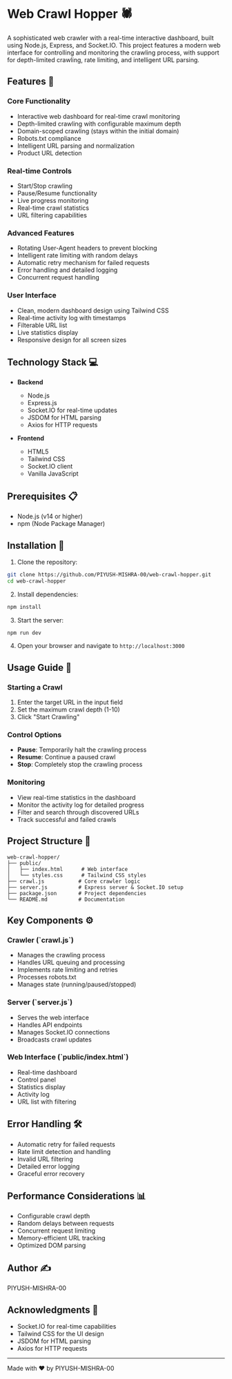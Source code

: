 # Web Crawl Hopper 🕷️

A sophisticated web crawler with a real-time interactive dashboard, built using Node.js, Express, and Socket.IO. This project features a modern web interface for controlling and monitoring the crawling process, with support for depth-limited crawling, rate limiting, and intelligent URL parsing.

## Features 🌟

### Core Functionality
- Interactive web dashboard for real-time crawl monitoring
- Depth-limited crawling with configurable maximum depth
- Domain-scoped crawling (stays within the initial domain)
- Robots.txt compliance
- Intelligent URL parsing and normalization
- Product URL detection

### Real-time Controls
- Start/Stop crawling
- Pause/Resume functionality
- Live progress monitoring
- Real-time crawl statistics
- URL filtering capabilities

### Advanced Features
- Rotating User-Agent headers to prevent blocking
- Intelligent rate limiting with random delays
- Automatic retry mechanism for failed requests
- Error handling and detailed logging
- Concurrent request handling

### User Interface
- Clean, modern dashboard design using Tailwind CSS
- Real-time activity log with timestamps
- Filterable URL list
- Live statistics display
- Responsive design for all screen sizes

## Technology Stack 💻

- **Backend**
  - Node.js
  - Express.js
  - Socket.IO for real-time updates
  - JSDOM for HTML parsing
  - Axios for HTTP requests

- **Frontend**
  - HTML5
  - Tailwind CSS
  - Socket.IO client
  - Vanilla JavaScript

## Prerequisites 📋

- Node.js (v14 or higher)
- npm (Node Package Manager)

## Installation 🚀

1. Clone the repository:
```bash
git clone https://github.com/PIYUSH-MISHRA-00/web-crawl-hopper.git
cd web-crawl-hopper
```

2. Install dependencies:
```bash
npm install
```

3. Start the server:
```bash
npm run dev
```

4. Open your browser and navigate to `http://localhost:3000`

## Usage Guide 📖

### Starting a Crawl
1. Enter the target URL in the input field
2. Set the maximum crawl depth (1-10)
3. Click "Start Crawling"

### Control Options
- **Pause**: Temporarily halt the crawling process
- **Resume**: Continue a paused crawl
- **Stop**: Completely stop the crawling process

### Monitoring
- View real-time statistics in the dashboard
- Monitor the activity log for detailed progress
- Filter and search through discovered URLs
- Track successful and failed crawls

## Project Structure 📁

```
web-crawl-hopper/
├── public/
│   ├── index.html      # Web interface
│   └── styles.css      # Tailwind CSS styles
├── crawl.js           # Core crawler logic
├── server.js          # Express server & Socket.IO setup
├── package.json       # Project dependencies
└── README.md          # Documentation
```

## Key Components ⚙️

### Crawler (\`crawl.js\`)
- Manages the crawling process
- Handles URL queuing and processing
- Implements rate limiting and retries
- Processes robots.txt
- Manages state (running/paused/stopped)

### Server (\`server.js\`)
- Serves the web interface
- Handles API endpoints
- Manages Socket.IO connections
- Broadcasts crawl updates

### Web Interface (\`public/index.html\`)
- Real-time dashboard
- Control panel
- Statistics display
- Activity log
- URL list with filtering

## Error Handling 🛠️

- Automatic retry for failed requests
- Rate limit detection and handling
- Invalid URL filtering
- Detailed error logging
- Graceful error recovery

## Performance Considerations 📊

- Configurable crawl depth
- Random delays between requests
- Concurrent request limiting
- Memory-efficient URL tracking
- Optimized DOM parsing

## Author ✍️

PIYUSH-MISHRA-00

## Acknowledgments 🙏

- Socket.IO for real-time capabilities
- Tailwind CSS for the UI design
- JSDOM for HTML parsing
- Axios for HTTP requests

---

Made with ❤️ by PIYUSH-MISHRA-00